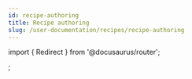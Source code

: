 ```yaml
---
id: recipe-authoring
title: Recipe authoring
slug: /user-documentation/recipes/recipe-authoring
---
```


import { Redirect } from '@docusaurus/router';

<Redirect to="/hands-on-learning/fundamentals/" />;